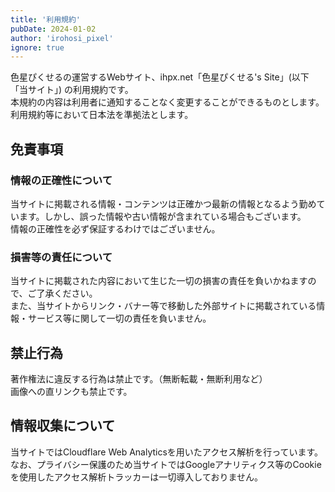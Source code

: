 ```yaml
---
title: '利用規約'
pubDate: 2024-01-02
author: 'irohosi_pixel'
ignore: true
---
```


色星ぴくせるの運営するWebサイト、ihpx.net「色星ぴくせる's Site」(以下「当サイト」) の利用規約です。  
本規約の内容は利用者に通知することなく変更することができるものとします。  
利用規約等において日本法を準拠法とします。

## 免責事項

### 情報の正確性について

当サイトに掲載される情報・コンテンツは正確かつ最新の情報となるよう勤めています。しかし、誤った情報や古い情報が含まれている場合もございます。  
情報の正確性を必ず保証するわけではございません。

### 損害等の責任について

当サイトに掲載された内容において生じた一切の損害の責任を負いかねますので、ご了承ください。  
また、当サイトからリンク・バナー等で移動した外部サイトに掲載されている情報・サービス等に関して一切の責任を負いません。 

## 禁止行為

著作権法に違反する行為は禁止です。（無断転載・無断利用など）  
画像への直リンクも禁止です。

## 情報収集について

当サイトではCloudflare Web Analyticsを用いたアクセス解析を行っています。　　
なお、プライバシー保護のため当サイトではGoogleアナリティクス等のCookieを使用したアクセス解析トラッカーは一切導入しておりません。
